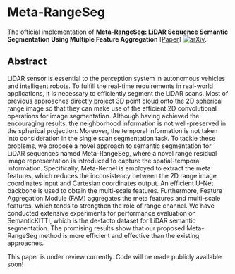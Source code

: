 # Meta-RangeSeg
The official implementation of **Meta-RangeSeg: LiDAR Sequence Semantic Segmentation Using Multiple Feature Aggregation**  [[Paper](https://arxiv.org/abs/2202.13377)] [![arXiv](https://img.shields.io/badge/arxiv-2202.13377-red)](https://arxiv.org/abs/2202.13377).
## Abstract
LiDAR sensor is essential to the perception system in autonomous vehicles and intelligent robots. To fulfill the real-time requirements in real-world applications, it is necessary to efficiently segment the LiDAR scans. Most of previous approaches directly project 3D point cloud onto the 2D spherical range image so that they can make use of the efficient 2D convolutional operations for image segmentation. Although having achieved the encouraging results, the neighborhood information is not well-preserved in the spherical projection. Moreover, the temporal information is not taken into consideration in the single scan segmentation task. To tackle these problems, we propose a novel approach to semantic segmentation for LiDAR sequences named Meta-RangeSeg, where a novel range residual image representation is introduced to capture the spatial-temporal information. Specifically, Meta-Kernel is employed to extract the meta features, which reduces the inconsistency between the 2D range image coordinates input and Cartesian coordinates output. An efficient U-Net backbone is used to obtain the multi-scale features. Furthermore, Feature Aggregation Module (FAM) aggregates the meta features and multi-scale features, which tends to strengthen the role of range channel. We have conducted extensive experiments for performance evaluation on SemanticKITTI, which is the de-facto dataset for LiDAR semantic segmentation. The promising results show that our proposed Meta-RangeSeg method is more efficient and effective than the existing approaches.

This paper is under review currently. Code will be made publicly available soon!
